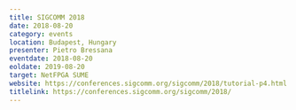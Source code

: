 ```yaml
---
title: SIGCOMM 2018
date: 2018-08-20
category: events
location: Budapest, Hungary
presenter: Pietro Bressana
eventdate: 2018-08-20
eoldate: 2019-08-20
target: NetFPGA SUME
website: https://conferences.sigcomm.org/sigcomm/2018/tutorial-p4.html
titlelink: https://conferences.sigcomm.org/sigcomm/2018/
---
```

